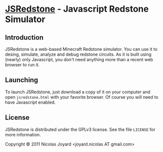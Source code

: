 [JSRedstone](http://github.com/k-o-x/jsredstone) - Javascript Redstone Simulator
================================================================================

Introduction
------------

JSRedstone is a web-based Minecraft Redstone simulator. You can use it to desing, simulate, analyze and debug redstone circuits. As it is built using (nearly) only Javascript, you don't need anything more than a recent web browser to run it.

Launching
---------

To launch JSRedstone, just download a copy of it on your computer and open `jsredstone.html` with your favorite browser. Of course you will need to have Javascript enabled.

License
-------

JSRedstone is distributed under the GPLv3 license. See the file `LICENSE` for more information.

Copyright &copy; 2011 Nicolas Joyard &lt;joyard.nicolas AT gmail.com&gt;

